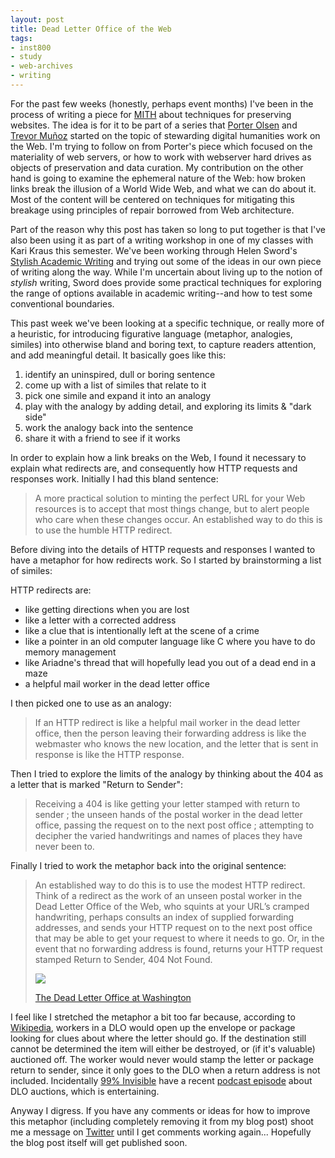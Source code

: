 ```yaml
---
layout: post
title: Dead Letter Office of the Web
tags:
- inst800
- study
- web-archives
- writing
---
```



For the past few weeks (honestly, perhaps event months) I've been in the process of writing a piece for [MITH] about techniques for preserving websites. The idea is for it to be part of a series that [Porter Olsen] and [Trevor Muñoz] started on the topic of stewarding digital humanities work on the Web. I'm trying to follow on from Porter's piece which focused on the materiality of web servers, or how to work with webserver hard drives as objects of preservation and data curation. My contribution on the other hand is going to examine the ephemeral nature of the Web: how broken links break the illusion of a World Wide Web, and what we can do about it. Most of the content will be centered on techniques for mitigating this breakage using principles of repair borrowed from Web architecture.

Part of the reason why this post has taken so long to put together is that I've also been using it as part of a writing workshop in one of my classes with Kari Kraus this semester. We've been working through Helen Sword's [Stylish Academic Writing] and trying out some of the ideas in our own piece of writing along the way. While I'm uncertain about living up to the notion of *stylish* writing, Sword does provide some practical techniques for exploring the range of options available in academic writing--and how to test some conventional boundaries.

This past week we've been looking at a specific technique, or really more of a heuristic, for introducing figurative language (metaphor, analogies, similes) into otherwise bland and boring text, to capture readers attention, and add meaningful detail. It basically goes like this:

1. identify an uninspired, dull or boring sentence
2. come up with a list of similes that relate to it
3. pick one simile and expand it into an analogy
4. play with the analogy by adding detail, and exploring its limits & "dark side"
5. work the analogy back into the sentence
6. share it with a friend to see if it works

In order to explain how a link breaks on the Web, I found it necessary to explain what redirects are, and consequently how HTTP requests and responses work. Initially I had this bland sentence:

> A more practical solution to minting the perfect URL for your Web resources is to accept that most things change, but to alert people who care when these changes occur. An established way to do this is to use the humble HTTP redirect.

Before diving into the details of HTTP requests and responses I wanted to have a metaphor for how redirects work. So I started by brainstorming a list of similes:

HTTP redirects are:

* like getting directions when you are lost
* like a letter with a corrected address
* like a clue that is intentionally left at the scene of a crime
* like a pointer in an old computer language like C where you have to do memory management
* like Ariadne's thread that will hopefully lead you out of a dead end in a maze
* a helpful mail worker in the dead letter office

I then picked one to use as an analogy:

> If an HTTP redirect is like a helpful mail worker in the dead letter office, then the person leaving their forwarding address is like the webmaster who knows the new location, and the letter that is sent in response is like the HTTP response.

Then I tried to explore the limits of the analogy by thinking about the 404 as a letter that is marked "Return to Sender":

> Receiving a 404 is like getting your letter stamped with return to sender ; the unseen hands of the postal worker in the dead letter office, passing the request on to the next post office ; attempting to decipher the varied handwritings and names of places they have never been to.

Finally I tried to work the metaphor back into the original sentence:

> An established way to do this is to use the modest HTTP redirect. Think of a
> redirect as the work of an unseen postal worker in the Dead Letter Office of 
> the Web, who squints at your URL’s cramped handwriting, perhaps consults an 
> index of supplied forwarding addresses, and sends your HTTP request on to 
> the next post office that may be able to get your request to where it needs 
> to go. Or, in the event that no forwarding address is found, returns your 
> HTTP request stamped Return to Sender, 404 Not Found.
> 
> <div class="text-center">
> <a href="https://commons.wikimedia.org/wiki/File:The_Dead_Letter_Office_at_Washington.jpg"><img src="https://upload.wikimedia.org/wikipedia/commons/thumb/5/5c/The_Dead_Letter_Office_at_Washington.jpg/579px-The_Dead_Letter_Office_at_Washington.jpg" class="center-block img-responsive"></a>
> 
> <a href="https://commons.wikimedia.org/wiki/File:The_Dead_Letter_Office_at_Washington.jpg">The Dead Letter Office at Washington</a>
> 
> </div>

I feel like I stretched the metaphor a bit too far because, according to
[Wikipedia], workers in a DLO would open up the envelope or package looking for
clues about where the letter should go. If the destination still cannot be
determined the item will either be destroyed, or (if it's valuable) auctioned
off. The worker would never would stamp the letter or package return to sender,
since it only goes to the DLO when a return address is not included.
Incidentally [99% Invisible] have a recent [podcast episode] about DLO auctions, which is entertaining.

Anyway I digress. If you have any comments or ideas for how to improve this metaphor (including completely removing it from my blog post) shoot me a message on [Twitter] until I get comments working again... Hopefully the blog post itself will get published soon.

[MITH]: http://mith.umd.edu
[Porter Olsen]: http://mith.umd.edu/hacking-miths-legacy-servers/
[Trevor Muñoz]: http://mith.umd.edu/stewarding-digital-humanities-work-on-the-web-at-mith/
[Stylish Academic Writing]: http://www.hup.harvard.edu/catalog.php?isbn=9780674064485
[Wikipedia]: https://en.wikipedia.org/wiki/Dead_letter_office
[podcast episode]: http://99percentinvisible.org/episode/dead-letter-office/
[99% Invisible]: http://99percentinvisible.org/
[Twitter]: https://twitter.com/edsu
